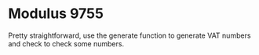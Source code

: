 # Modulus 9755

Pretty straightforward, use the generate function to generate VAT numbers and check to check some numbers.

